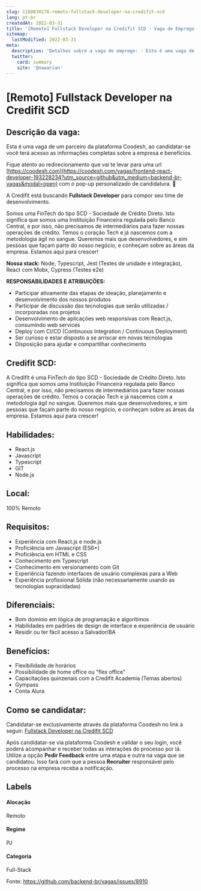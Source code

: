 ```yaml
---
slug: 1188030176-remoto-fullstack-developer-na-credifit-scd
lang: pt-br
createdAt: 2022-03-31
title: '[Remoto] Fullstack Developer na Credifit SCD - Vaga de Emprego'
sitemap:
  lastModified: 2022-03-31
meta:
  description: 'Detalhes sobre a vaga de emprego: : Esta é uma vaga de um parceiro da plataforma Coodesh, ao candidatar-se você terá acesso as informações completas sobre a empresa e benefícios.  Fique atento ao redirecionamento que vai te levar para uma url [https://coodesh.com](https://coodesh.com/vagas/frontend-react-developer-193228234?utm_source=github&utm_medium=backend-br-vagas&modal=open) com o pop-up personalizado de candidatura. 👋 <p>A Credifit está buscando <strong>Fullstack Developer</strong> para compor seu time de desenvolvimento.</p> <p>Somos uma FinTech do tipo SCD - Sociedade de Crédito Direto. Isto significa que somos uma Instituição Financeira regulada pelo Banco Central, e por isso, não precisamos de intermediários para fazer nossas operações de crédito. Temos o coração Tech e já nascemos com a metodologia ágil no sangue. Queremos mais que desenvolvedores, e sim pessoas que façam parte do nosso negócio, e conheçam sobre as áreas da empresa. Estamos aqui para crescer!</p> <p><strong>Nossa stack:</strong> Node, Typescript, Jest (Testes de unidade e integração), React com Mobx, Cypress (Testes e2e)</p> <p><strong>RESPONSABILIDADES E ATRIBUIÇÕES:</strong></p> <ul> <li>Participar ativamente das etapas de ideação, planejamento e desenvolvimento dos nossos produtos</li> <li>Participar de discussão das tecnologias que serão utilizadas / incorporadas nos projetos</li> <li>Desenvolvimento de aplicações web responsivas com React.js, consumindo web services</li> <li>Deploy com CI/CD (Continuous Integration / Continuous Deployment)</li> <li>Ser curioso e estar disposto a se arriscar em novas tecnologias</li> <li>Disposição para ajudar e compartilhar conhecimento</li> </ul>'
  twitter:
    card: summary
    site: '@nawarian'
---
```


# [Remoto] Fullstack Developer na Credifit SCD

## Descrição da vaga: 
Esta é uma vaga de um parceiro da plataforma Coodesh, ao candidatar-se você terá acesso as informações completas sobre a empresa e benefícios.


Fique atento ao redirecionamento que vai te levar para uma url [https://coodesh.com](https://coodesh.com/vagas/frontend-react-developer-193228234?utm_source=github&utm_medium=backend-br-vagas&modal=open) com o pop-up personalizado de candidatura. 👋
<p>A Credifit está buscando <strong>Fullstack Developer</strong> para compor seu time de desenvolvimento.</p>
<p>Somos uma FinTech do tipo SCD - Sociedade de Crédito Direto. Isto significa que somos uma Instituição Financeira regulada pelo Banco Central, e por isso, não precisamos de intermediários para fazer nossas operações de crédito. Temos o coração Tech e já nascemos com a metodologia ágil no sangue. Queremos mais que desenvolvedores, e sim pessoas que façam parte do nosso negócio, e conheçam sobre as áreas da empresa. Estamos aqui para crescer!</p>
<p><strong>Nossa stack:</strong> Node, Typescript, Jest (Testes de unidade e integração), React com Mobx, Cypress (Testes e2e)</p>
<p><strong>RESPONSABILIDADES E ATRIBUIÇÕES:</strong></p>
<ul>
<li>Participar ativamente das etapas de ideação, planejamento e desenvolvimento dos nossos produtos</li>
<li>Participar de discussão das tecnologias que serão utilizadas / incorporadas nos projetos</li>
<li>Desenvolvimento de aplicações web responsivas com React.js, consumindo web services</li>
<li>Deploy com CI/CD (Continuous Integration / Continuous Deployment)</li>
<li>Ser curioso e estar disposto a se arriscar em novas tecnologias</li>
<li>Disposição para ajudar e compartilhar conhecimento</li>
</ul>

## Credifit SCD: 
 <p>A Credifit é uma FinTech do tipo SCD - Sociedade de Crédito Direto. Isto significa que somos uma Instituição Financeira regulada pelo Banco Central, e por isso, não precisamos de intermediários para fazer nossas operações de crédito. Temos o coração Tech e já nascemos com a metodologia ágil no sangue. Queremos mais que desenvolvedores, e sim pessoas que façam parte do nosso negócio, e conheçam sobre as áreas da empresa. Estamos aqui para crescer!</p>
</p>

 ## Habilidades: 
 - React.js 
- Javascript 
- Typescript 
- GIT 
- Node.js
## Local: 
 100% Remoto
## Requisitos: 
 - Experiência com React.js e node.js 
- Proficiência em Javascript (ES6+) 
- Proficiência em HTML e CSS 
- Conhecimento em Typescript 
- Conhecimento em versionamento com Git 
- Experiência fazendo interfaces de usuário complexas para a Web 
- Experiência profissional Sólida (não necessariamente usando as tecnologias supracidadas)
## Diferenciais: 
 - Bom domínio em lógica de programação e algorítimos 
- Habilidades em padrões de design de interface e experiência de usuário 
- Residir ou ter fácil acesso a Salvador/BA
## Benefícios: 
 - Flexibilidade de horários 
- Possibilidade de home office ou "flex office" 
- Capacitações quinzenais com a Credifit Academia (Temas abertos) 
- Gympass 
- Conta Alura
## Como se candidatar:
Candidatar-se exclusivamente através da plataforma Coodesh no link a seguir: [Fullstack Developer na Credifit SCD](https://coodesh.com/vagas/frontend-react-developer-193228234?utm_source=github&utm_medium=backend-br-vagas&modal=open)


Após candidatar-se via plataforma Coodesh e validar o seu login, você poderá acompanhar e receber todas as interações do processo por lá. Utilize a opção **Pedir Feedback** entre uma etapa e outra na vaga que se candidatou. Isso fará com que a pessoa **Recruiter** responsável pelo processo na empresa receba a notificação.
## Labels
#### Alocação
Remoto
#### Regime
PJ
#### Categoria
Full-Stack

Fonte: https://github.com/backend-br/vagas/issues/8910